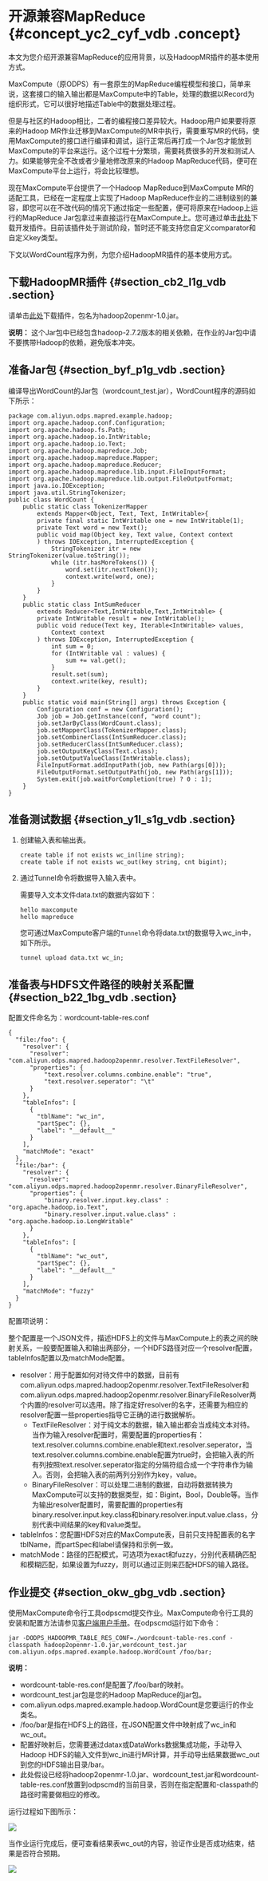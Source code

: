 # 开源兼容MapReduce {#concept_yc2_cyf_vdb .concept}

本文为您介绍开源兼容MapReduce的应用背景，以及HadoopMR插件的基本使用方式。

MaxCompute（原ODPS）有一套原生的MapReduce编程模型和接口，简单来说，这套接口的输入输出都是MaxCompute中的Table，处理的数据以Record为组织形式，它可以很好地描述Table中的数据处理过程。

但是与社区的Hadoop相比，二者的编程接口差异较大。Hadoop用户如果要将原来的Hadoop MR作业迁移到MaxCompute的MR中执行，需要重写MR的代码，使用MaxCompute的接口进行编译和调试，运行正常后再打成一个Jar包才能放到MaxCompute的平台来运行。这个过程十分繁琐，需要耗费很多的开发和测试人力。如果能够完全不改或者少量地修改原来的Hadoop MapReduce代码，便可在MaxCompute平台上运行，将会比较理想。

现在MaxCompute平台提供了一个Hadoop MapReduce到MaxCompute MR的适配工具，已经在一定程度上实现了Hadoop MapReduce作业的二进制级别的兼容，即您可以在不改代码的情况下通过指定一些配置，便可将原来在Hadoop上运行的MapReduce Jar包拿过来直接运行在MaxCompute上。您可通过单击[此处](http://repo.aliyun.com/download/hadoop2openmr-1.0.jar)下载开发插件。目前该插件处于测试阶段，暂时还不能支持您自定义comparator和自定义key类型。

下文以WordCount程序为例，为您介绍HadoopMR插件的基本使用方式。

## 下载HadoopMR插件 {#section_cb2_l1g_vdb .section}

请单击[此处](http://repo.aliyun.com/download/hadoop2openmr-1.0.jar)下载插件，包名为hadoop2openmr-1.0.jar。

**说明：** 这个Jar包中已经包含hadoop-2.7.2版本的相关依赖，在作业的Jar包中请不要携带Hadoop的依赖，避免版本冲突。

## 准备Jar包 {#section_byf_p1g_vdb .section}

编译导出WordCount的Jar包（wordcount\_test.jar），WordCount程序的源码如下所示：

```
package com.aliyun.odps.mapred.example.hadoop;
import org.apache.hadoop.conf.Configuration;
import org.apache.hadoop.fs.Path;
import org.apache.hadoop.io.IntWritable;
import org.apache.hadoop.io.Text;
import org.apache.hadoop.mapreduce.Job;
import org.apache.hadoop.mapreduce.Mapper;
import org.apache.hadoop.mapreduce.Reducer;
import org.apache.hadoop.mapreduce.lib.input.FileInputFormat;
import org.apache.hadoop.mapreduce.lib.output.FileOutputFormat;
import java.io.IOException;
import java.util.StringTokenizer;
public class WordCount {
    public static class TokenizerMapper
        extends Mapper<Object, Text, Text, IntWritable>{
        private final static IntWritable one = new IntWritable(1);
        private Text word = new Text();
        public void map(Object key, Text value, Context context
        ) throws IOException, InterruptedException {
            StringTokenizer itr = new StringTokenizer(value.toString());
            while (itr.hasMoreTokens()) {
                word.set(itr.nextToken());
                context.write(word, one);
            }
        }
    }
    public static class IntSumReducer
        extends Reducer<Text,IntWritable,Text,IntWritable> {
        private IntWritable result = new IntWritable();
        public void reduce(Text key, Iterable<IntWritable> values,
            Context context
        ) throws IOException, InterruptedException {
            int sum = 0;
            for (IntWritable val : values) {
                sum += val.get();
            }
            result.set(sum);
            context.write(key, result);
        }
    }
    public static void main(String[] args) throws Exception {
        Configuration conf = new Configuration();
        Job job = Job.getInstance(conf, "word count");
        job.setJarByClass(WordCount.class);
        job.setMapperClass(TokenizerMapper.class);
        job.setCombinerClass(IntSumReducer.class);
        job.setReducerClass(IntSumReducer.class);
        job.setOutputKeyClass(Text.class);
        job.setOutputValueClass(IntWritable.class);
        FileInputFormat.addInputPath(job, new Path(args[0]));
        FileOutputFormat.setOutputPath(job, new Path(args[1]));
        System.exit(job.waitForCompletion(true) ? 0 : 1);
    }
}

```

## 准备测试数据 {#section_y1l_s1g_vdb .section}

1.  创建输入表和输出表。

    ```
    create table if not exists wc_in(line string);
    create table if not exists wc_out(key string, cnt bigint);
    ```

2.  通过Tunnel命令将数据导入输入表中。

    需要导入文本文件data.txt的数据内容如下：

    ```
    hello maxcompute
    hello mapreduce
    ```

    您可通过MaxCompute客户端的`Tunnel`命令将data.txt的数据导入wc\_in中，如下所示。

    ```
    tunnel upload data.txt wc_in;
    ```


## 准备表与HDFS文件路径的映射关系配置 {#section_b22_1bg_vdb .section}

配置文件命名为：wordcount-table-res.conf

```
{
  "file:/foo": {
    "resolver": {
      "resolver": "com.aliyun.odps.mapred.hadoop2openmr.resolver.TextFileResolver",
      "properties": {
          "text.resolver.columns.combine.enable": "true",
          "text.resolver.seperator": "\t"
      }
    },
    "tableInfos": [
      {
        "tblName": "wc_in",
        "partSpec": {},
        "label": "__default__"
      }
    ],
    "matchMode": "exact"
  },
  "file:/bar": {
    "resolver": {
      "resolver": "com.aliyun.odps.mapred.hadoop2openmr.resolver.BinaryFileResolver",
      "properties": {
          "binary.resolver.input.key.class" : "org.apache.hadoop.io.Text",
          "binary.resolver.input.value.class" : "org.apache.hadoop.io.LongWritable"
      }
    },
    "tableInfos": [
      {
        "tblName": "wc_out",
        "partSpec": {},
        "label": "__default__"
      }
    ],
    "matchMode": "fuzzy"
  }
}
```

配置项说明：

整个配置是一个JSON文件，描述HDFS上的文件与MaxCompute上的表之间的映射关系，一般要配置输入和输出两部分，一个HDFS路径对应一个resolver配置，tableInfos配置以及matchMode配置。

-   resolver：用于配置如何对待文件中的数据，目前有com.aliyun.odps.mapred.hadoop2openmr.resolver.TextFileResolver和com.aliyun.odps.mapred.hadoop2openmr.resolver.BinaryFileResolver两个内置的resolver可以选用。除了指定好resolver的名字，还需要为相应的resolver配置一些properties指导它正确的进行数据解析。
    -   TextFileResolver：对于纯文本的数据，输入输出都会当成纯文本对待。当作为输入resolver配置时，需要配置的properties有：text.resolver.columns.combine.enable和text.resolver.seperator，当text.resolver.columns.combine.enable配置为true时，会把输入表的所有列按照text.resolver.seperator指定的分隔符组合成一个字符串作为输入。否则，会把输入表的前两列分别作为key，value。
    -   BinaryFileResolver：可以处理二进制的数据，自动将数据转换为MaxCompute可以支持的数据类型，如：Bigint，Bool，Double等。当作为输出resolver配置时，需要配置的properties有binary.resolver.input.key.class和binary.resolver.input.value.class，分别代表中间结果的key和value类型。
-   tableInfos：您配置HDFS对应的MaxCompute表，目前只支持配置表的名字tblName，而partSpec和label请保持和示例一致。
-   matchMode：路径的匹配模式，可选项为exact和fuzzy，分别代表精确匹配和模糊匹配，如果设置为fuzzy，则可以通过正则来匹配HDFS的输入路径。

## 作业提交 {#section_okw_gbg_vdb .section}

使用MaxCompute命令行工具odpscmd提交作业。MaxCompute命令行工具的安装和配置方法请参见[客户端用户手册](../../../../intl.zh-CN/工具及下载/客户端.md#)。在odpscmd运行如下命令：

```
jar -DODPS_HADOOPMR_TABLE_RES_CONF=./wordcount-table-res.conf -classpath hadoop2openmr-1.0.jar,wordcount_test.jar com.aliyun.odps.mapred.example.hadoop.WordCount /foo/bar;
```

**说明：** 

-   wordcount-table-res.conf是配置了/foo/bar的映射。
-   wordcount\_test.jar包是您的Hadoop MapReduce的jar包。
-   com.aliyun.odps.mapred.example.hadoop.WordCount是您要运行的作业类名。
-   /foo/bar是指在HDFS上的路径，在JSON配置文件中映射成了wc\_in和wc\_out。
-   配置好映射后，您需要通过datax或DataWorks数据集成功能，手动导入Hadoop HDFS的输入文件到wc\_in进行MR计算，并手动导出结果数据wc\_out到您的HDFS输出目录/bar。
-   此处假设已经将hadoop2openmr-1.0.jar、wordcount\_test.jar和wordcount-table-res.conf放置到odpscmd的当前目录，否则在指定配置和-classpath的路径时需要做相应的修改。

运行过程如下图所示：

![](http://static-aliyun-doc.oss-cn-hangzhou.aliyuncs.com/assets/img/12015/15446177821957_zh-CN.jpg)

当作业运行完成后，便可查看结果表wc\_out的内容，验证作业是否成功结束，结果是否符合预期。

![](http://static-aliyun-doc.oss-cn-hangzhou.aliyuncs.com/assets/img/12015/15446177821959_zh-CN.jpg)

